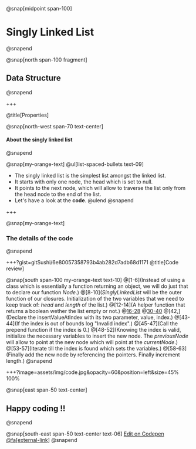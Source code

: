 @snap[midpoint span-100]
# Singly Linked List
@snapend

@snap[north span-100 fragment]
## **Data Structure**
@snapend

+++

@title[Properties]

@snap[north-west span-70 text-center]
#### About the singly linked list
@snapend

@snap[my-orange-text]
@ul[list-spaced-bullets text-09]
- The singly linked list is the simplest list amongst the linked list.
- It starts with only one node, the head which is set to null.
- It points to the next node, which will allow to traverse the list only from the head node to the end of the list.
- Let's have a look at the **code**.
@ulend
@snapend

+++

@snap[my-orange-text]
### The details of the code
@snapend

+++?gist=gitSushi/6e80057358793b4ab282d7adb68d1171
@title[Code review]

@snap[south span-100 my-orange-text text-10]
@[1-6](Instead of using a class which is essentially a function returning an object, we will do just that to declare our function *Node*.)
@[8-10](*SinglyLinkedList* will be the outer function of our closures. Initialization of the two variables that we need to keep track of: *head* and *length* of the list.)
@[12-14](A helper function that returns a boolean wether the list empty or not.)
@[16-28](append)
@[30-40](prepend)
@[42,](Declare the insertValueAtIndex with its two parameter, value, index.)
@[43-44](If the index is out of bounds log "Invalid index".)
@[45-47](Call the prepend function if the index is 0.)
@[48-52](Knowing the index is valid, initialize the necessary variables to insert the new node. The *previousNode* will allow to point at the new node which will point at the *currentNode*.)
@[53-57](Iterate till the index is found which sets the variables.)
@[58-63](Finally add the new node by referencing the pointers. Finally increment length.)
@snapend

+++?image=assets/img/code.jpg&opacity=60&position=left&size=45% 100%

@snap[east span-50 text-center]
## Happy **coding** !!
@snapend

@snap[south-east span-50 text-center text-06]
[Edit on Codepen @fa[external-link]](https://codepen.io/gitsushi/pen/xxVBOxN/right?editors=0012)
@snapend
